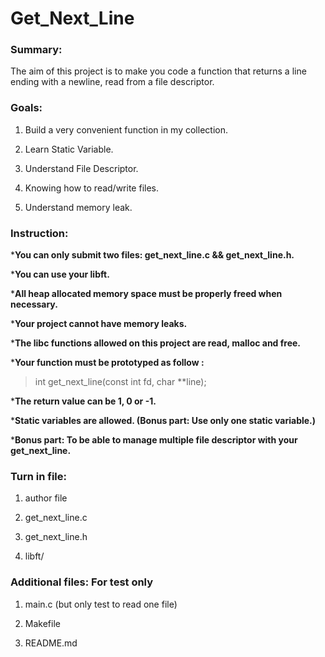 
# Get_Next_Line

### Summary: 

The aim of this project is to make you code a function that returns a line ending with a newline, read from a file descriptor.

### Goals:

1. Build a very convenient function in my collection.

2. Learn Static Variable.

3. Understand File Descriptor.

4. Knowing how to read/write files.

5. Understand memory leak.

### Instruction:

***You can only submit two files: get_next_line.c && get_next_line.h.**

***You can use your libft.**

***All heap allocated memory space must be properly freed when necessary.**

***Your project cannot have memory leaks.**

***The libc functions allowed on this project are read, malloc and free.**

***Your function must be prototyped as follow :**

> int get_next_line(const int fd, char **line);

***The return value can be 1, 0 or -1.**

***Static variables are allowed. (Bonus part: Use only one static variable.)**

***Bonus part: To be able to manage multiple file descriptor with your get_next_line.**

### Turn in file:

1. author file

2. get_next_line.c 

3. get_next_line.h 

4. libft/

### Additional files: For test only

1. main.c (but only test to read one file)

2. Makefile

3. README.md
